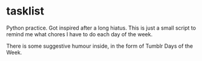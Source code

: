 # tasklist

Python practice. Got inspired after a long hiatus. This is just a small script to remind me what chores I have to do each day of the week.

There is some suggestive humour inside, in the form of Tumblr Days of the Week.

